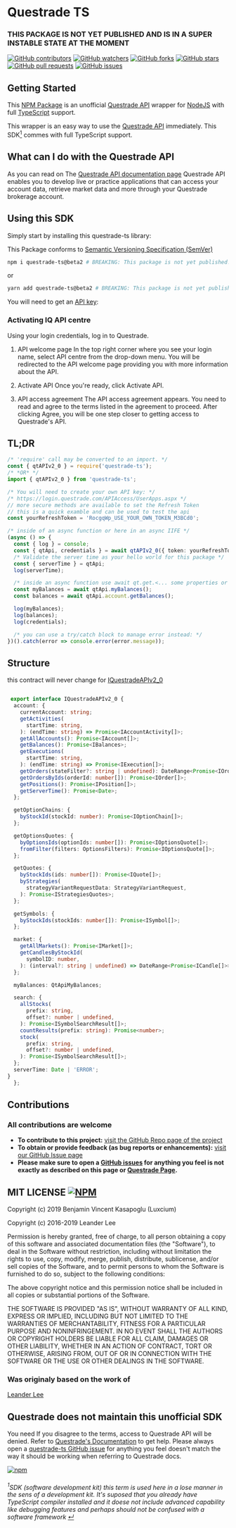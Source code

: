 # Questrade TS

### THIS PACKAGE IS NOT YET PUBLISHED AND IS IN A SUPER INSTABLE STATE AT THE MOMENT
<!--
[![Coverage Status](https://coveralls.io/repos/github/Luxcium/questrade-ts/badge.svg?branch=master&x=0)](https://coveralls.io/github/Luxcium/questrade-ts?branch=master) [![Travis (.com) Build Status](https://img.shields.io/travis/com/luxcium/questrade-ts/master?label=Build&logo=travis&logoColor=white)](https://travis-ci.com/Luxcium/questrade-ts) [![Build Status](https://dev.azure.com/luxcium/Questrade-ts/_apis/build/status/Luxcium.questrade-ts?branchName=master)](https://dev.azure.com/luxcium/Questrade-ts/_build/latest?definitionId=1&branchName=master) [![Known Vulnerabilities](https://snyk.io/test/github/luxcium/questrade-ts/badge.svg)](https://snyk.io/test/github/luxcium/questrade-ts) [![Codacy Badge](https://api.codacy.com/project/badge/Grade/8af26b0bfa624c66b266cd83d4eb52b4)](https://www.codacy.com/manual/Luxcium/questrade-ts?utm_source=github.com&amp;utm_medium=referral&amp;utm_content=Luxcium/questrade-ts&amp;utm_campaign=Badge_Grade) [![CII Best Practices Summary](https://img.shields.io/cii/summary/3222?label=Best%20Practices)](https://bestpractices.coreinfrastructure.org/en/projects/3222)
-->

[![GitHub contributors](https://img.shields.io/github/contributors-anon/luxcium/questrade-ts.svg?style=social)](https://github.com/luxcium/questrade-ts/graphs/contributors)
[![GitHub watchers](https://img.shields.io/github/watchers/luxcium/questrade-ts.svg?style=social)](https://github.com/luxcium/questrade-ts/watchers)
[![GitHub forks](https://img.shields.io/github/forks/luxcium/questrade-ts.svg?style=social)](https://github.com/luxcium/questrade-ts/network/members)
[![GitHub stars](https://img.shields.io/github/stars/luxcium/questrade-ts.svg?style=social)](https://github.com/luxcium/questrade-ts/stargazers)
[![GitHub pull requests](https://img.shields.io/github/issues-pr/luxcium/questrade-ts.svg?style=social)](https://github.com/luxcium/questrade-ts/pulls)
[![GitHub issues](https://img.shields.io/github/issues/luxcium/questrade-ts.svg?style=social)](https://github.com/luxcium/questrade-ts/issues)

## Getting Started

This [NPM Package](https://www.npmjs.com/package/questrade-ts) is an unofficial [Questrade API](https://www.questrade.com/api/documentation/getting-started) wrapper for [NodeJS](https://nodejs.org/en/docs/) with full [TypeScript](https://www.typescriptlang.org/docs/home.html) support.

This wrapper is an easy way to use the [Questrade API](www.questrade.com/api/documentation/getting-started) immediately. This SDK<a name="sdk-foot-back">[<sup>1</sup>](#sdk-foot)</a> commes with full TypeScript support.

## What can I do with the Questrade API

As you can read on The [Questrade API documentation page](www.questrade.com/api/documentation/getting-started) Questrade API enables you to develop live or practice applications that can access your account data, retrieve market data and more through your Questrade brokerage account.



## Using this SDK

Simply start by installing this questrade-ts library:

This Package conforms to [Semantic Versioning Specification (SemVer)](https://semver.org/#semantic-versioning-200)

```bash
npm i questrade-ts@beta2 # BREAKING: This package is not yet published!
```

or

```bash
yarn add questrade-ts@beta2 # BREAKING: This package is not yet published!
```

You will need to get an [API key](https://login.questrade.com/APIAccess/userapps.aspx):

### Activating IQ API centre
Using your login credentials, log in to Questrade.

  1. API welcome page
  In the top right corner where you see your login name, select API centre from the drop-down menu. You will be redirected to the API welcome page providing you with more information about the API.

  1. Activate API
  Once you're ready, click Activate API.

  1. API access agreement
  The API access agreement appears. You need to read and agree to the terms listed in the agreement to proceed. After clicking Agree, you will be one step closer to getting access to Questrade's API.

## TL;DR

```ts
/* 'require' call may be converted to an import. */
const { qtAPIv2_0 } = require('questrade-ts');
/* *OR* */
import { qtAPIv2_0 } from 'questrade-ts';

/* You will need to create your own API key: */
/* https://login.questrade.com/APIAccess/UserApps.aspx */
// more secure methods are available to set the Refresh Token
// this is a quick examble and can be used to test the api
const yourRefreshToken = 'RocgqWp_USE_YOUR_OWN_TOKEN_M3BCd0';

/* inside of an async function or here in an async IIFE */
(async () => {
  const { log } = console;
  const { qtApi, credentials } = await qtAPIv2_0({ token: yourRefreshToken });
  /* Validate the server time as your hello world for this package */
  const { serverTime } = qtApi;
  log(serverTime);

  /* inside an async function use await qt.get.<... some properties or methods> */
  const myBalances = await qtApi.myBalances();
  const balances = await qtApi.account.getBalances();

  log(myBalances);
  log(balances);
  log(credentials);

  /* you can use a try/catch block to manage error instead: */
})().catch(error => console.error(error.message));
```

## Structure
this contract will never change for [IQuestradeAPIv2_0](https://pastebin.com/BTFAN3i5)

```TypeScript

 export interface IQuestradeAPIv2_0 {
  account: {
    currentAccount: string;
    getActivities(
      startTime: string,
    ): (endTime: string) => Promise<IAccountActivity[]>;
    getAllAccounts(): Promise<IAccount[]>;
    getBalances(): Promise<IBalances>;
    getExecutions(
      startTime: string,
    ): (endTime: string) => Promise<IExecution[]>;
    getOrders(stateFilter?: string | undefined): DateRange<Promise<IOrder[]>>;
    getOrdersByIds(orderId: number[]): Promise<IOrder[]>;
    getPositions(): Promise<IPosition[]>;
    getServerTime(): Promise<Date>;
  };

  getOptionChains: {
    byStockId(stockId: number): Promise<IOptionChain[]>;
  };

  getOptionsQuotes: {
    byOptionsIds(optionIds: number[]): Promise<IOptionsQuote[]>;
    fromFilter(filters: OptionsFilters): Promise<IOptionsQuote[]>;
  };

  getQuotes: {
    byStockIds(ids: number[]): Promise<IQuote[]>;
    byStrategies(
      strategyVariantRequestData: StrategyVariantRequest,
    ): Promise<IStrategiesQuotes>;
  };

  getSymbols: {
    byStockIds(stockIds: number[]): Promise<ISymbol[]>;
  };

  market: {
    getAllMarkets(): Promise<IMarket[]>;
    getCandlesByStockId(
      symbolID: number,
    ): (interval?: string | undefined) => DateRange<Promise<ICandle[]>>;
  };

  myBalances: QtApiMyBalances;

  search: {
    allStocks(
      prefix: string,
      offset?: number | undefined,
    ): Promise<ISymbolSearchResult[]>;
    countResults(prefix: string): Promise<number>;
    stock(
      prefix: string,
      offset?: number | undefined,
    ): Promise<ISymbolSearchResult[]>;
  };
  serverTime: Date | 'ERROR';
}
  };
```
<!--
### IQuestradeApi describe in TypeScript terms what the `questrade-ts` api look like

```TypeScript
  interface IQuestradeApi {
    currentAccount: string;
    myBalances: QtApiMyBalances;
    serverTime: Date | 'ERROR';
    account: QtApiAccount;
    market: QtApiMarket;
    getQuotes: QtApiQuotes;
    getOptionsQuotes: QtApiOptionsQuotes;
    getSymbols: QtApiSymbols;
    getOptionChains: QtApiOptionChains;
    search: QtApiSearch;
  }
```

### Methods signatures and parameters

```TypeScript
  getActivities(startTime: string) =>
    (endTime: string) => Promise<IAccountActivity[]>;

  getAllAccounts() => Promise<IAccount[]>;

  getBalances() => Promise<IBalances>;

  getExecutions(startTime: string) => (endTime: string) => Promise<IExecution[]>;

  /* type DateRange<R> = (startTime: string) => (endTime: string) => R */
  getOrders(stateFilter?: string | undefined) => DateRange<Promise<IOrder[]>>;

  getOrdersByIds(orderId: number[]) => Promise<IOrder[]>;

  getPositions() => Promise<IPosition[]>;

  getServerTime() => Promise<Date>;

  getAllMarkets() => Promise<IMarket[]>;

  /* type DateRange<R> = (startTime: string) => (endTime: string) => R */
  getCandlesByStockId(symbolID: number) =>
    (interval?: string | undefined) => DateRange<Promise<ICandle[]>>;

  byStockIds(ids: number[]) => Promise<IQuote[]>;

  byStrategies(strategyVariantRequestData: StrategyVariantRequest) =>
    Promise<IStrategiesQuotes>;

  fromFilter(filters: OptionsFilters) => Promise<IOptionsQuotes>;

  byOptionsIds(optionIds: number[]) => Promise<IOptionsQuotes>;

  byStockIds(stockIds: number[]) => Promise<ISymbol[]>;

  byStockId(stockId: number) => Promise<IOptionChain[]>;

  stock(prefix: string, offset?: number | undefined) =>
    Promise<ISymbolSearchResult>;

  allStocks(prefix: string, offset?: number | undefined) =>
    Promise<ISymbolSearchResult[]>;

  countResults(prefix: string) => Promise<number>;
```

### The `qtApi.myBalances()` property

Calling the property `qtApi.myBalances()` can give more user friendly "dot notation" acces to your balances than using the method `qtApi.account.getBalances()`

```TypeScript

 /* qtApi.myBalances() property is of type QtApiMyBalances = () => Promise<IMyBalances> */
 interface IMyBalances {
   perCurrency: {
     CAD: {
       startOfDay: IBalance;
       current: IBalance;
     };
     USD: {
       startOfDay: IBalance;
       current: IBalance;
     };
   };
   combined: {
     CAD: {
       startOfDay: IBalance;
       current: IBalance;
     };
     USD: {
       startOfDay: IBalance;
       current: IBalance;
     };
   };
   current: {
     perCurrency: {
       CAD: IBalance;
       USD: IBalance;
     };
     combined: {
       CAD: IBalance;
       USD: IBalance;
     };
   };
   startOfDay: {
     combined: {
       CAD: IBalance;
       USD: IBalance;
     };
     perCurrency: {
       CAD: IBalance;
       USD: IBalance;
     };
   };
   CAD: {
     perCurrency: {
       startOfDay: IBalance;
       current: IBalance;
     };
     combined: {
       startOfDay: IBalance;
       current: IBalance;
     };
   };
   USD: {
     combined: {
       startOfDay: IBalance;
       current: IBalance;
     };
     perCurrency: {
       startOfDay: IBalance;
       current: IBalance;
     };
   };
 }
```

## Features

- No `any` TypeScript Keyword
- Token management
- Easy to use API calls
- Auto-select primary account

### Security and Token management

Questrade's security token system requires that you save the latest refresh token that it vends you. After you create one in the user apps page, our library needs to save a key somewhere onto disk. By default, this wrapper create a folder for these keys in `./keys` at your working directory,but you can change the directory location or load from a text file (with the key as its contents).

### Switching Accounts

By default, when you instantiate the `qtApi`  it will try to find and select the primary account (by fetching a list of all the accounts). If you want to change the account, simply do:

```typescript
  /* Switch to account 12345678 -- All future calls will use this 8 digits account. */
  qtApi.currentAccount = '12345678';

  /* Must be one of the valid account number for the */
  /* user on behalf of which the API client is authorized */
```

### No-any

This project count that forbiden keyword only twice, once in this title above, the other one is part of the tslint rule name forbiding the keword in the project.

![Forbiden Keyword](https://raw.githubusercontent.com/Luxcium/questrade-ts/master/images/forbiden-keyword.png)

### Always use semicolons when using this package or using this code in other projects

>Why? ([airbnb/javascript](https://github.com/airbnb/javascript#semicolons)):
>When JavaScript encounters a line break without a semicolon, it uses a set of rules called [Automatic Semicolon Insertion](https://tc39.es/ecma262/#sec-automatic-semicolon-insertion) to determine whether or not it should regard that line break as the end of a statement, and (as the name implies) place a semicolon into your code before the line break if it thinks so. ASI contains a few eccentric behaviors, though, and your code will break if JavaScript misinterprets your line break. These rules will become more complicated as new features become a part of JavaScript. Explicitly terminating your statements and configuring your linter to catch missing semicolons will help prevent you from encountering issues.
-->

## Contributions

### All contributions are welcome

- **To contribute to this project:** [visit the GitHub Repo page of the project](https://github.com/Luxcium/questrade-ts)
- **To obtain or provide feedback (as bug reports or enhancements):** [visit our GitHub Issue page](https://github.com/Luxcium/questrade-ts/issues)
- **Please make sure to open a [GitHub issues](https://github.com/luxcium/questrade-ts/issues) for anything you feel is not exactly as described on this page or [Questrade Page](https://www.questrade.com/api/documentation/getting-started).**

## MIT LICENSE [![NPM](https://img.shields.io/npm/l/questrade-ts.svg)](https://raw.githubusercontent.com/Luxcium/questrade-ts/master/LICENSE)

Copyright (c) 2019 Benjamin Vincent Kasapoglu (Luxcium)

Copyright (c) 2016-2019 Leander Lee

Permission is hereby granted, free of charge, to all person obtaining a copy of this software and associated documentation files (the "Software"), to deal in the Software without restriction, including without limitation the rights to use, copy, modify, merge, publish, distribute, sublicense, and/or sell copies of the Software, and to permit persons to whom the Software is furnished to do so, subject to the following conditions:

The above copyright notice and this permission notice shall be included in all copies or substantial portions of the Software.

THE SOFTWARE IS PROVIDED "AS IS", WITHOUT WARRANTY OF ALL KIND, EXPRESS OR IMPLIED, INCLUDING BUT NOT LIMITED TO THE WARRANTIES OF MERCHANTABILITY, FITNESS FOR A PARTICULAR PURPOSE AND NONINFRINGEMENT. IN NO EVENT SHALL THE AUTHORS OR COPYRIGHT HOLDERS BE LIABLE FOR ALL CLAIM, DAMAGES OR OTHER LIABILITY, WHETHER IN AN ACTION OF CONTRACT, TORT OR OTHERWISE, ARISING FROM, OUT OF OR IN CONNECTION WITH THE SOFTWARE OR THE USE OR OTHER DEALINGS IN THE SOFTWARE.

### Was originaly based on the work of

[Leander Lee](https://github.com/leanderlee/questrade)

## Questrade does not maintain this unofficial SDK

You need If you disagree to the terms, access to Questrade API will be denied.
Refer to [Questrade's Documentation](https://www.questrade.com/api/documentation/) to get help. Please always open a [questrade-ts GitHub issue](https://github.com/luxcium/questrade-ts/issues) for anything you feel doesn't match the way it should be working when referring to Questrade docs.

 [![npm](https://img.shields.io/npm/dt/questrade-ts.svg)](https://www.npmjs.com/package/questrade-ts)

###### <a name="sdk-foot"><sup>1</sup></a>SDK (software development kit) this term is used here in a lose manner in the sens of a development kit. It's suposed that you already have TypeScript compiler installed and it doese not include advanced capability like debugging features and perhaps should not be confused with *a software framework* [&crarr;](#Getting-Started)
